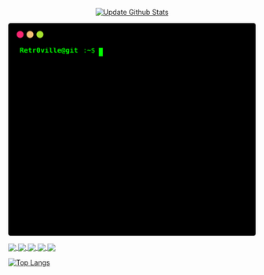 

<p align="center" >
  <a href="https://github.com/yogeshwaran01/github-stats-terminal-style/actions/workflows/main.yml">
    <img src="https://github.com/yogeshwaran01/github-stats-terminal-style/actions/workflows/main.yml/badge.svg" alt="Update Github Stats" title="Terminal Style GitHub Stats">
  </a>
</p>
<p align='center'>

<img align="center" src="./github_stats.svg">

</p>
<a href="https://github.com/Retr0ville/orderlly-react">

  <img align="center" src="https://github-readme-stats.vercel.app/api/pin/?username=Retr0ville&repo=orderlly-react&theme=chartreuse-dark&show_icons=true&hide_border=true&show_owner=true&border_radius=0" />

</a>

<a href="https://github.com/Retr0ville/Automart">

  <img align="center" src="https://github-readme-stats.vercel.app/api/pin/?username=Retr0ville&repo=Automart&theme=chartreuse-dark&show_icons=true&hide_border=true&show_owner=true&border_radius=0" />

</a>
<a href="https://github.com/Retr0ville/Automart">

  <img align="center" src="https://github-readme-stats.vercel.app/api/pin/?username=Retr0ville&repo=Automart&theme=chartreuse-dark&show_icons=true&hide_border=true&show_owner=true&border_radius=0" />

</a>
<a href="https://github.com/Retr0ville/Automart">

  <img align="center" src="https://github-readme-stats.vercel.app/api/pin/?username=Retr0ville&repo=Automart&theme=chartreuse-dark&show_icons=true&hide_border=true&show_owner=true&border_radius=0" />
  <a href="https://github.com/Retr0ville/Automart">

  <img align="center" src="https://github-readme-stats.vercel.app/api/pin/?username=Retr0ville&repo=Automart&theme=chartreuse-dark&show_icons=true&hide_border=true&show_owner=true&border_radius=0" />

</a>

</a>

[![Top Langs](https://github-readme-stats.vercel.app/api/top-langs/?username=Retr0ville&layout=compact)](https://github.com/Retr0ville)








